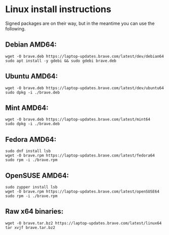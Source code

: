 # Linux install instructions

Signed packages are on their way, but in the meantime you can use the following.

## Debian AMD64:

```
wget -O brave.deb https://laptop-updates.brave.com/latest/dev/debian64
sudo apt install -y gdebi && sudo gdebi brave.deb
```

## Ubuntu AMD64:

```
wget -O brave.deb https://laptop-updates.brave.com/latest/dev/ubuntu64
sudo dpkg -i ./brave.deb
```

## Mint AMD64:

```
wget -O brave.deb https://laptop-updates.brave.com/latest/mint64
sudo dpkg -i ./brave.deb
```

## Fedora AMD64:

```
sudo dnf install lsb
wget -O brave.rpm https://laptop-updates.brave.com/latest/fedora64
sudo rpm -i ./brave.rpm
```

## OpenSUSE AMD64:

```
sudo zypper install lsb
wget -O brave.rpm https://laptop-updates.brave.com/latest/openSUSE64
sudo rpm -i ./brave.rpm
```

## Raw x64 binaries:

```
wget -O brave.tar.bz2 https://laptop-updates.brave.com/latest/linux64
tar xvjf brave.tar.bz2
```
